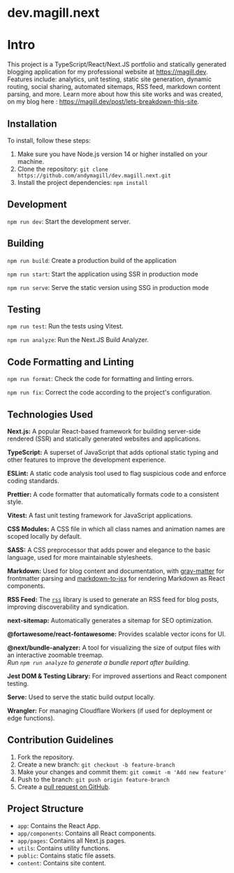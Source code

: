# dev.magill.next

# Intro

This project is a TypeScript/React/Next.JS portfolio and statically generated blogging application for my professional website at https://magill.dev. Features include: analytics, unit testing, static site generation, dynamic routing, social sharing, automated sitemaps, RSS feed, markdown content parsing, and more. Learn more about how this site works and was created, on my blog here : https://magill.dev/post/lets-breakdown-this-site.

## Installation

To install, follow these steps:

1. Make sure you have Node.js version 14 or higher installed on your machine.
2. Clone the repository: `git clone https://github.com/andymagill/dev.magill.next.git`
3. Install the project dependencies: `npm install`

## Development

`npm run dev`: Start the development server.

## Building

`npm run build`: Create a production build of the application

`npm run start`: Start the application using SSR in production mode

`npm run serve`: Serve the static version using SSG in production mode

## Testing

`npm run test`: Run the tests using Vitest.

`npm run analyze`: Run the Next.JS Build Analyzer.

## Code Formatting and Linting

`npm run format`: Check the code for formatting and linting errors.

`npm run fix`: Correct the code according to the project's configuration.

## Technologies Used

**Next.js:** A popular React-based framework for building server-side rendered (SSR) and statically generated websites and applications.

**TypeScript:** A superset of JavaScript that adds optional static typing and other features to improve the development experience.

**ESLint:** A static code analysis tool used to flag suspicious code and enforce coding standards.

**Prettier:** A code formatter that automatically formats code to a consistent style.

**Vitest:** A fast unit testing framework for JavaScript applications.

**CSS Modules:** A CSS file in which all class names and animation names are scoped locally by default.

**SASS:** A CSS preprocessor that adds power and elegance to the basic language, used for more maintainable stylesheets.

**Markdown:** Used for blog content and documentation, with [gray-matter](https://www.npmjs.com/package/gray-matter) for frontmatter parsing and [markdown-to-jsx](https://www.npmjs.com/package/markdown-to-jsx) for rendering Markdown as React components.

**RSS Feed:** The [`rss`](https://www.npmjs.com/package/rss) library is used to generate an RSS feed for blog posts, improving discoverability and syndication.

**next-sitemap:** Automatically generates a sitemap for SEO optimization.

**@fortawesome/react-fontawesome:** Provides scalable vector icons for UI.

**@next/bundle-analyzer:** A tool for visualizing the size of output files with an interactive zoomable treemap.  
_Run `npm run analyze` to generate a bundle report after building._

**Jest DOM & Testing Library:** For improved assertions and React component testing.

**Serve:** Used to serve the static build output locally.

**Wrangler:** For managing Cloudflare Workers (if used for deployment or edge functions).

## Contribution Guidelines

1. Fork the repository.
2. Create a new branch: `git checkout -b feature-branch`
3. Make your changes and commit them: `git commit -m 'Add new feature'`
4. Push to the branch: `git push origin feature-branch`
5. Create a [pull request on GitHub](https://github.com/andymagill/dev.magill.next/pulls).

## Project Structure

- `app`: Contains the React App.
- `app/components`: Contains all React components.
- `app/pages`: Contains all Next.js pages.
- `utils`: Contains utility functions.
- `public`: Contains static file assets.
- `content`: Contains site content.
